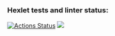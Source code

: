 ### Hexlet tests and linter status:
[![Actions Status](https://github.com/IvanSalnikov/php-project-45/workflows/hexlet-check/badge.svg)](https://github.com/IvanSalnikov/php-project-45/actions)
<a href="https://codeclimate.com/github/IvanSalnikov/php-project-45/maintainability"><img src="https://api.codeclimate.com/v1/badges/9a43664f2d7579f79276/maintainability" /></a>
